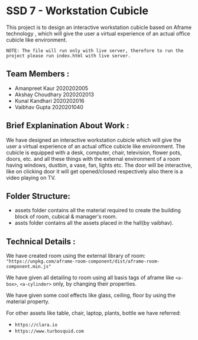 # SSD 7 - Workstation Cubicle
This project is to design an interactive workstation cubicle based on Aframe technology , which will give the user a virtual experience of an actual office cubicle like environment. 

`NOTE: The file will run only with live server, therefore to run the project please run index.html with live server.`

## Team Members :
* Amanpreet Kaur 2020202005
* Akshay Choudhary 2020202013 
* Kunal Kandhari 2020202016
* Vaibhav Gupta 2020201040

## Brief Explanination About Work :
We have designed an interactive workstation cubicle which will give the user a virtual experience of an actual office cubicle like environment. The cubicle is equipped with a desk, computer, chair, television, flower pots, doors, etc. and all these things with the external environment of a room having windows, dustbin, a vase, fan, lights etc. The door will be interactive, like on clicking door it will get opened/closed respectively also there is a video playing on TV.

## Folder Structure:
* assets folder contains all the material required to create the building block of room, cubical & manager's room.
* assts folder contains all the assets placed in the hall(by vaibhav).

## Technical Details :
We have created room using the external library of room: `"https://unpkg.com/aframe-room-component/dist/aframe-room-component.min.js"`

We have given all detailing to room using all basis tags of aframe like `<a-box>`, `<a-cylinder>` only, by changing their properties.

We have given some cool effects like glass, ceiling, floor by using the material property.

For other assets like table, chair, laptop, plants, bottle we have referred:
* `https://clara.io`
* `https://www.turbosquid.com`
	






